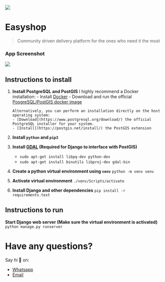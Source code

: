 ![](https://www.ashwinhariharan.tech/blog/thinking-of-building-a-contact-tracing-application-heres-what-you-can-do-instead/index.png)

# Easyshop

> Community driven delivery platform for the ones who need it the most

### App Screenshot

![](https://miro.medium.com/max/1835/1*ROFwy3bSYmWy39qLmlTZTw.png)

## Instructions to install

1.  **Install PostgreSQL and PostGIS**
    I highly recommend a Docker installation: - Install [Docker](https://docs.docker.com/get-docker/) - Download and run the official [PosgreSQL/PostGIS docker image](https://registry.hub.docker.com/r/postgis/postgis/)

        Alternatively, you can perform an installation directly on the host operating system:
        - [Download](https://www.postgresql.org/download/) the official PostgreSQL installer for your system.
        - [Install](https://postgis.net/install/) the PostGIS extension

2.  **Install `python` and `pip3`**

3.  **Install [GDAL](https://gdal.org/) (Required for Django to interface with PostGIS)**

    - `sudo apt-get install libpq-dev python-dev`
    - `sudo apt-get install binutils libproj-dev gdal-bin`

4.  **Create a python virtual environment using `venv`**
    `python -m venv venv`

5.  **Activate virtual environment**
    `./venv/Scripts/activate`

6.  **Install Django and other dependencies**
    `pip install -r requirements.text`

## Instructions to run

**Start Django web server (Make sure the virtual environment is activated)**
`python manage.py runserver`

# Have any questions?

Say _hi_ 👋 on:

- [Whatsapp](wa.me/+254774811916)
- [Email](bmuchemi55@gmail.com)

